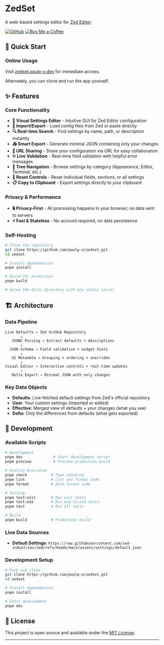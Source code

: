 # ZedSet

A web-based settings editor for [Zed Editor](https://zed.dev).

[![GitHub](https://img.shields.io/badge/GitHub-paulp--o/zedset-181717?style=flat&logo=github)](https://github.com/paulp-o/zedset)
[![Buy Me a Coffee](https://img.shields.io/badge/Buy%20Me%20a%20Coffee-%23FFDD00?style=flat&logo=buy-me-a-coffee)](https://www.buymeacoffee.com/paulp.o)

## 🚀 Quick Start

### Online Usage

Visit [zedset.paulp-o.dev](https://zedset.paulp-o.dev) for immediate access.

Alternately, you can clone and run the app yourself.

## ✨ Features

### Core Functionality

- **🎨 Visual Settings Editor** - Intuitive GUI for Zed Editor configuration
- **📁 Import/Export** - Load config files from Zed or paste directly
- **🔍 Real-time Search** - Find settings by name, path, or description instantly
- **📤 Smart Export** - Generate minimal JSON containing only your changes
- **🔗 URL Sharing** - Share your configuration via URL for easy collaboration
- **✨ Live Validation** - Real-time field validation with helpful error messages
- **🌳 Tree Navigation** - Browse settings by category (Appearance, Editor, Terminal, etc.)
- **🔄 Reset Controls** - Reset individual fields, sections, or all settings
- **📋 Copy to Clipboard** - Export settings directly to your clipboard

### Privacy & Performance

- **🔒 Privacy-First** - All processing happens in your browser, no data sent to servers
- **⚡ Fast & Stateless** - No account required, no data persistence

### Self-Hosting

```bash
# Clone the repository
git clone https://github.com/paulp-o/zedset.git
cd zedset

# Install dependencies
pnpm install

# Build for production
pnpm build

# Serve the dist/ directory with any static server
```

## 🏗️ Architecture

### Data Pipeline

```
Live Defaults ← Zed GitHub Repository
       ↓
   JSONC Parsing → Extract defaults + descriptions
       ↓
  JSON Schema → Field validation + widget hints
       ↓
   UI Metadata → Grouping + ordering + overrides
       ↓
Visual Editor → Interactive controls + real-time updates
       ↓
   Delta Export → Minimal JSON with only changes
```

### Key Data Objects

- **Defaults**: Live-fetched default settings from Zed's official repository
- **User**: Your custom settings (imported or edited)
- **Effective**: Merged view of defaults + your changes (what you see)
- **Delta**: Only the differences from defaults (what gets exported)

## 🧪 Development

### Available Scripts

```bash
# Development
pnpm dev              # Start development server
pnpm preview          # Preview production build

# Quality Assurance
pnpm check           # Type checking
pnpm lint            # Lint and format code
pnpm format          # Auto-format code

# Testing
pnpm test:unit       # Run unit tests
pnpm test:e2e        # Run end-to-end tests
pnpm test            # Run all tests

# Build
pnpm build           # Production build
```


### Live Data Sources

- **Default Settings**: `https://raw.githubusercontent.com/zed-industries/zed/refs/heads/main/assets/settings/default.json`

### Development Setup

```bash
# Fork and clone
git clone https://github.com/paulp-o/zedset.git
cd zedset

# Install dependencies
pnpm install

# Start development
pnpm dev
```

## 📄 License

This project is open source and available under the [MIT License](LICENSE).

---
